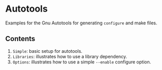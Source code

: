 # Autotools
Examples for the Gnu Autotools for generating `configure` and make files.

## Contents
1. `Simple`: basic setup for autotools.
1. `Libraries`: illustrates how to use a library dependency.
1. `Options`: illustrates how to use a simple `--enable` configure option.
